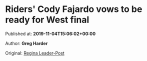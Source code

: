 
# Riders' Cody Fajardo vows to be ready for West final

Published at: **2019-11-04T15:06:02+00:00**

Author: **Greg Harder**

Original: [Regina Leader-Post](https://leaderpost.com/sports/football/cfl/saskatchewan-roughriders/riders-cody-fajardo-vows-to-be-ready-for-west-final)


